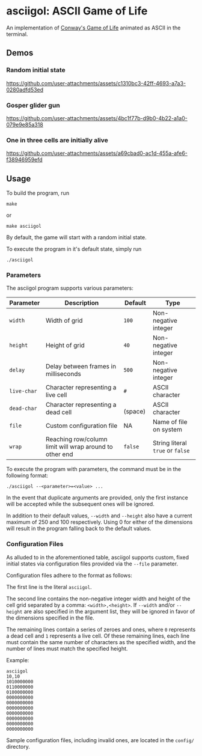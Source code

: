 # asciigol: ASCII Game of Life

An implementation of [Conway's Game of Life](https://en.wikipedia.org/wiki/Conway's_Game_of_Life) animated as ASCII in the terminal.

## Demos

### Random initial state

https://github.com/user-attachments/assets/c1310bc3-42ff-4693-a7a3-0280adfd53ed

### Gosper glider gun

https://github.com/user-attachments/assets/4bc1f77b-d9b0-4b22-a1a0-079e9e85a318

### One in three cells are initially alive

https://github.com/user-attachments/assets/a69cbad0-ac1d-455a-afe6-f38946959efd

## Usage

To build the program, run
```
make
```
or
```
make asciigol
```

By default, the game will start with a random initial state.

To execute the program in it's default state, simply run
```
./asciigol
```

### Parameters

The asciigol program supports various parameters:

| Parameter   | Description                                             | Default     | Type                             |
|-------------|---------------------------------------------------------|-------------|----------------------------------|
| `width`     | Width of grid                                           | `100`       | Non-negative integer             |
| `height`    | Height of grid                                          | `40`        | Non-negative integer             |
| `delay`     | Delay between frames in milliseconds                    | `500`       | Non-negative integer             |
| `live-char` | Character representing a live cell                      | `#`         | ASCII character                  |
| `dead-char` | Character representing a dead cell                      | ` ` (space) | ASCII character                  |
| `file`      | Custom configuration file                               | NA          | Name of file on system           |
| `wrap`      | Reaching row/column limit will wrap around to other end | `false`     | String literal `true` or `false` |

To execute the program with parameters, the command must be in the following format:
```
./asciigol --<parameter>=<value> ...
```

In the event that duplicate arguments are provided, only the first instance will be accepted while the subsequent ones will be ignored.

In addition to their default values, `--width` and `--height` also have a current maximum of 250 and 100 respectively. Using 0 for either of the dimensions will result in the program falling back to the default values.

### Configuration Files

As alluded to in the aforementioned table, asciigol supports custom, fixed initial states via configuration files provided via the `--file` parameter.

Configuration files adhere to the format as follows:

The first line is the literal `asciigol`.

The second line contains the non-negative integer width and height of the cell grid separated by a comma: `<width>,<height>`. If `--width` and/or `--height` are also specified in the argument list, they will be ignored in favor of the dimensions specified in the file.

The remaining lines contain a series of zeroes and ones, where `0` represents a dead cell and `1` represents a live cell. Of these remaining lines, each line must contain the same number of characters as the specified width, and the number of lines must match the specified height.

Example:
```
asciigol
10,10
1010000000
0110000000
0100000000
0000000000
0000000000
0000000000
0000000000
0000000000
0000000000
0000000000
```

Sample configuration files, including invalid ones, are located in the `config/` directory.
